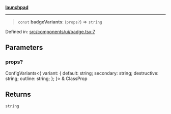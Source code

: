 [**launchpad**](index.md)

***

> `const` **badgeVariants**: (`props?`) => `string`

Defined in: [src/components/ui/badge.tsx:7](https://github.com/victorbratov/launchpad/blob/3cec89d9fa4be2794c552b4b2e488c08b6798868/src/components/ui/badge.tsx#L7)

## Parameters

### props?

ConfigVariants\<\{ variant: \{ default: string; secondary: string; destructive: string; outline: string; \}; \}\> & ClassProp

## Returns

`string`
